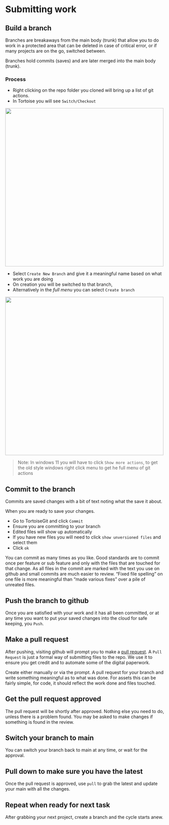 # Submitting work
## Build a branch
Branches are breakaways from the main body (trunk) that allow you to do work in a protected area that can be deleted in case of critical error, or if many projects are on the go, switched between. 

Branches hold commits (saves) and are later merged into the main body (trunk).

### Process
- Right clicking on the repo folder you cloned will bring up a list of git actions. 
- In Tortoise you will see `Switch/Checkout`

<img src="https://github.com/user-attachments/assets/a56ffadc-dae5-42af-9b7b-4d3dc8d729fa" width="500px"> 

- Select `Create New Branch` and give it a meaningful name based on what work you are doing
- On creation you will be switched to that branch,
- Alternatively in the *full menu* you can select `Create branch`
  
<img src="https://github.com/user-attachments/assets/245e1d52-f913-4673-a1c2-d183f7d5de14" width="500px"> 

> Note: In windows 11 you will have to click `Show more actions`, to get the old style windows right click menu to get he full menu of git actions

## Commit to the branch
Commits are saved changes with a bit of text noting what the save it about.

When you are ready to save your changes. 
- Go to TortoiseGit and click `Commit`
- Ensure you are committing to your branch
- Edited files will show up automatically
- If you have new files you will need to click `show unversioned files` and select them
- Click `ok`

You can commit as many times as you like. Good standards are to commit once per feature or sub feature and only with the files that are touched for that change. As all files in the commit are marked with the text you use on github and small commits are much easier to review. “Fixed file spelling” on one file is more meaningful than “made various fixes” over a pile of unreated files.

## Push the branch to github
Once you are satisfied with your work and it has all been committed, or at any time you want to put your saved changes into the cloud for safe keeping, you `Push`.

## Make a pull request
After pushing, visiting github will prompt you to make a [pull request](https://github.com/Citizen-Group/SteelRain/pulls). A `Pull Request` is just a formal way of submitting files to the repo. We use it to ensure you get credit and to automate some of the digital paperwork.

Create either manually or via the prompt. A pull request for your branch and write something meaningful as to what was done. For assets this can be fairly simple, for code, it should reflect the work done and files touched.

## Get the pull request approved
The pull request will be shortly after approved. Nothing else you need to do, unless there is a problem found. You may be asked to make changes if something is found in the review.

## Switch your branch to main
You can switch your branch back to main at any time, or wait for the approval.

## Pull down to make sure you have the latest
Once the pull request is approved, use `pull` to grab the latest and update your main with all the changes.

## Repeat when ready for next task
After grabbing your next project, create a branch and the cycle starts anew.



